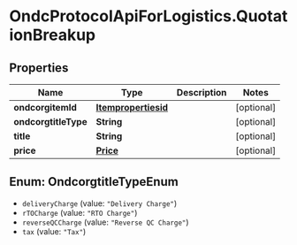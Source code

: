 # OndcProtocolApiForLogistics.QuotationBreakup

## Properties
Name | Type | Description | Notes
------------ | ------------- | ------------- | -------------
**ondcorgitemId** | [**Itempropertiesid**](Itempropertiesid.md) |  | [optional] 
**ondcorgtitleType** | **String** |  | [optional] 
**title** | **String** |  | [optional] 
**price** | [**Price**](Price.md) |  | [optional] 

<a name="OndcorgtitleTypeEnum"></a>
## Enum: OndcorgtitleTypeEnum

* `deliveryCharge` (value: `"Delivery Charge"`)
* `rTOCharge` (value: `"RTO Charge"`)
* `reverseQCCharge` (value: `"Reverse QC Charge"`)
* `tax` (value: `"Tax"`)

